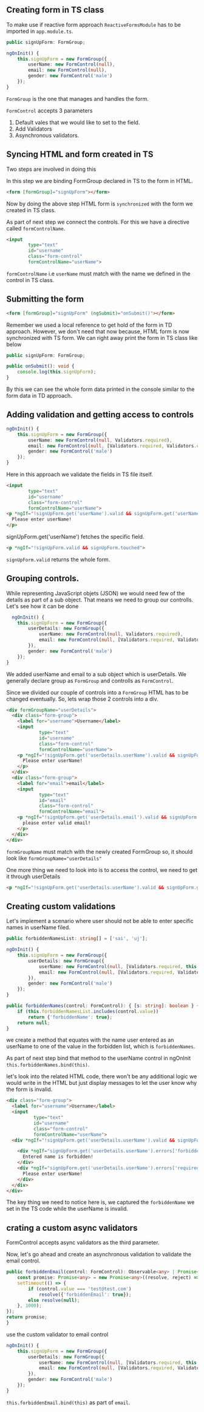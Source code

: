 ## Creating form in TS class

To make use if reactive form approach `ReactiveFormsModule` has to be imported in `app.module.ts`.

```typescript
public signUpForm: FormGroup;

ngOnInit() {
    this.signUpForm = new FormGroup({
        userName: new FormControl(null),
        email: new FormControl(null),
        gender: new FormControl('male')
    });
}
```
`FormGroup` is the one that manages and handles the form.

`FormControl` accepts 3 parameters
1. Default vales that we would like to set to the field.
2. Add Validators
3. Asynchronous validators.

## Syncing HTML and form created in TS

Two steps are involved in doing this 

In this step we are binding FormGroup declared in TS to the form in HTML.
```html
<form [formGroup]="signUpForm"></form>
```
Now by doing the above step HTML form is `synchronized` with the form we created in TS class.

As part of next step we connect the controls. For this we have a directive called `formControlName`.

```html
<input
        type="text"
        id="username"
        class="form-control"
        formControlName="userName">
```

`formControlName` i.e `userName` must match with the name we defined in the control in TS class.

## Submitting the form

```html
<form [formGroup]="signUpForm" (ngSubmit)="onSubmit()"></form>
```

Remember we used a local reference to get hold of the form in TD approach. However, we don't need that now because, HTML form is now synchronized with TS form. We can right away print the form in TS class like below

```typescript
public signUpForm: FormGroup;

public onSubmit(): void {
    console.log(this.signUpForm);
}
```

By this we can see the whole form data printed in the console similar to the form data in TD approach.

## Adding validation and getting access to controls

```typescript
ngOnInit() {
    this.signUpForm = new FormGroup({
        userName: new FormControl(null, Validators.required),
        email: new FormControl(null, [Validators.required, Validators.email]),
        gender: new FormControl('male')
    });
}
```
Here in this approach we validate the fields in TS file itself.

```html
<input
        type="text"
        id="username"
        class="form-control"
        formControlName="userName">
<p *ngIf="!signUpForm.get('userName').valid && signUpForm.get('userName').touched">
  Please enter userName!
</p>
```
signUpForm.get('userName') fetches the specific field.

```html
<p *ngIf="!signUpForm.valid && signUpForm.touched">
```
`signUpForm.valid` returns the whole form.

## Grouping controls.

While representing JavaScript objets (JSON) we would need few of the details as part of a sub object. That means we need to group our controlls. Let's see how it can be done

```typescript
  ngOnInit() {
    this.signUpForm = new FormGroup({
        userDetails: new FormGroup({
            userName: new FormControl(null, Validators.required),
            email: new FormControl(null, [Validators.required, Validators.email])
        }),
        gender: new FormControl('male')
    });
}
```

We added userName and email to a sub object which is userDetails. We generally declare group as `FormGroup` and controlls as `FormControl`.

Since we divided our couple of controls into a `FormGroup` HTML has to be changed eventually. So, lets wrap those 2 controls into a div.

```html
<div formGroupName="userDetails">
  <div class="form-group">
    <label for="username">Username</label>
    <input
            type="text"
            id="username"
            class="form-control"
            formControlName="userName">
    <p *ngIf="!signUpForm.get('userDetails.userName').valid && signUpForm.get('userDetails.userName').touched">
      Please enter userName!
    </p>
  </div>
  <div class="form-group">
    <label for="email">email</label>
    <input
            type="text"
            id="email"
            class="form-control"
            formControlName="email">
    <p *ngIf="!signUpForm.get('userDetails.email').valid && signUpForm.get('userDetails.email').touched">
      please enter valid email!
    </p>
  </div>
</div>
```

`formGroupName` must match with the newly created FormGroup so, it should look like `formGroupName="userDetails"`

One more thing we need to look into is to access the control, we need to get it through userDetails
```html
<p *ngIf="!signUpForm.get('userDetails.userName').valid && signUpForm.get('userDetails.userName').touched">
```

## Creating custom validations

Let's implement a scenario where user should not be able to enter specific names in userName filed.

```typescript
public forbiddenNamesList: string[] = ['sai', 'uj'];

ngOnInit() {
    this.signUpForm = new FormGroup({
        userDetails: new FormGroup({
            userName: new FormControl(null, [Validators.required, this.forbiddenNames.bind(this)]),
            email: new FormControl(null, [Validators.required, Validators.email])
        }),
        gender: new FormControl('male')
    });
}

public forbiddenNames(control: FormControl): { [s: string]: boolean } {
    if (this.forbiddenNamesList.includes(control.value))
        return {'forbiddenName': true};
    return null;
}
```

we create a method that equates with the name user entered as an userName to one of the value in the forbidden list, which is `forbiddenNames`.

As part of next step bind that method to the userName control in ngOnInit `this.forbiddenNames.bind(this)`.

let's look into the related HTML code, there won't be any additional logic we would write in the HTML but just display messages to let the user know why the form is invalid.

```html
<div class="form-group">
  <label for="username">Username</label>
  <input
          type="text"
          id="username"
          class="form-control"
          formControlName="userName">
  <div *ngIf="!signUpForm.get('userDetails.userName').valid && signUpForm.get('userDetails.userName').touched">

    <div *ngIf="signUpForm.get('userDetails.userName').errors['forbiddenName']">
      Entered name is forbidden!
    </div>
    <div *ngIf="signUpForm.get('userDetails.userName').errors['required']">
      Please enter userName!
    </div>
  </div>
</div>
```
The key thing we need to notice here is, we captured the `forbiddenName` we set in the TS code while the userName is invalid.

## crating a custom async validators

FormControl accepts async validators as the third parameter.

Now, let's go ahead and create an asynchronous validation to validate the email control.

```typescript
public forbiddenEmail(control: FormControl): Observable<any> | Promise<any> {
    const promise: Promise<any> = new Promise<any>((resolve, reject) => {
    setTimeout(() => {
        if (control.value === 'test@test.com')
            resolve({'forbiddenEmail': true});
        else resolve(null);
    }, 1000);
});
return promise;
}
```

use the custom validator to email control 

```typescript
ngOnInit() {
    this.signUpForm = new FormGroup({
        userDetails: new FormGroup({
            userName: new FormControl(null, [Validators.required, this.forbiddenNames.bind(this)]),
            email: new FormControl(null, [Validators.required, Validators.email], this.forbiddenEmail.bind(this))
        }),
        gender: new FormControl('male')
    });
}
```

`this.forbiddenEmail.bind(this)` as part of `email`.
